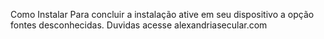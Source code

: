 Como Instalar
Para concluir a instalação  ative em seu dispositivo a opção fontes desconhecidas.
Duvidas acesse alexandriasecular.com
